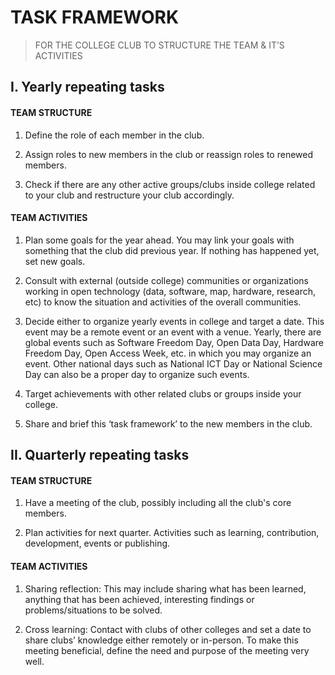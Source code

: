 # TASK FRAMEWORK

> FOR THE COLLEGE CLUB TO STRUCTURE THE TEAM & IT’S ACTIVITIES



## I. Yearly repeating tasks

#### TEAM STRUCTURE

1.  Define the role of each member in the club.
    
2.  Assign roles to new members in the club or reassign roles to renewed members.
    
3.  Check if there are any other active groups/clubs inside college related to your club and restructure your club accordingly.
    

#### TEAM ACTIVITIES

1.  Plan some goals for the year ahead. You may link your goals with something that the club did previous year. If nothing has happened yet, set new goals.
    
2.  Consult with external (outside college) communities or organizations working in open technology (data, software, map, hardware, research, etc) to know the situation and activities of the overall communities.
    
3.  Decide either to organize yearly events in college and target a date. This event may be a remote event or an event with a venue. Yearly, there are global events such as Software Freedom Day, Open Data Day, Hardware Freedom Day, Open Access Week, etc. in which you may organize an event. Other national days such as National ICT Day or National Science Day can also be a proper day to organize such events.
    
4.  Target achievements with other related clubs or groups inside your college.
    
5.  Share and brief this ‘task framework’ to the new members in the club.
    

## II. Quarterly repeating tasks

#### TEAM STRUCTURE

1.  Have a meeting of the club, possibly including all the club's core members.
    
2.  Plan activities for next quarter. Activities such as learning, contribution, development, events or publishing.
    

#### TEAM ACTIVITIES

1.  Sharing reflection: This may include sharing what has been learned, anything that has been achieved, interesting findings or problems/situations to be solved.
    
2.  Cross learning: Contact with clubs of other colleges and set a date to share clubs’ knowledge either remotely or in-person. To make this meeting beneficial, define the need and purpose of the meeting very well.
